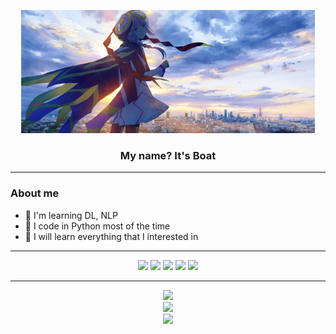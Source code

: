 <p align="center" title="This is not me">
    <a href="https://www.youtube.com/@virtual_kaf">
        <img src="assests/kaf.png" />
    </a>
</p>
<h3 align="center">My name? It's Boat</h3>

---

### About me

- 🧠 I'm learning DL, NLP
- 🐍 I code in Python most of the time
- 📖 I will learn everything that I interested in

---

<div align="center">
    <img src="https://img.shields.io/badge/Python-FFD43B?style=for-the-badge&logo=python&logoColor=blue" />
    <img src="https://img.shields.io/badge/TensorFlow-FF6F00?style=for-the-badge&logo=TensorFlow&logoColor=white" />
    <img src="https://img.shields.io/badge/Numpy-777BB4?style=for-the-badge&logo=numpy&logoColor=white" />
    <img src="https://img.shields.io/badge/Pandas-2C2D72?style=for-the-badge&logo=pandas&logoColor=white" />
    <img src="https://img.shields.io/badge/Streamlit-FF4B4B?style=for-the-badge&logo=Streamlit&logoColor=white" />
</div>

---

<div align="center">
    <img src="https://github-readme-stats-git-masterrstaa-rickstaa.vercel.app/api?username=l3oatkungg&theme=dark&count_private=true" />
</div>
<div align="center">
    <img src="https://github-readme-streak-stats.herokuapp.com/?user=l3oatkungg&theme=dark" />
</div>
<div align="center">
    <img src="https://github-readme-stats.vercel.app/api/top-langs/?username=l3oatkungg&theme=dark&count_private=true&layout=compact" width="400px"/>
</div>
